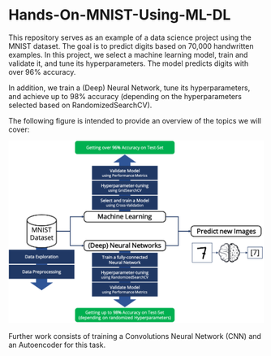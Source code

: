 # Hands-On-MNIST-Using-ML-DL

This repository serves as an example of a data science project using the MNIST dataset. The goal is to predict digits based on 70,000 handwritten examples. In this project, we select a machine learning model, train and validate it, and tune its hyperparameters. The model predicts digits with over 96% accuracy.

In addition, we train a (Deep) Neural Network, tune its hyperparameters, and achieve up to 98% accuracy (depending on the hyperparameters selected based on RandomizedSearchCV).

The following figure is intended to provide an overview of the topics we will cover:

![Project Overview](images/project_overview.png)

Further work consists of training a Convolutions Neural Network (CNN) and an Autoencoder for this task.
